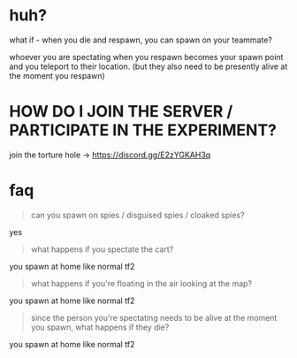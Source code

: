 # huh?

what if - when you die and respawn, you can spawn on your teammate?

whoever you are spectating when you respawn becomes your spawn point and you teleport to their location. (but they also need to be presently alive at the moment you respawn)

# HOW DO I JOIN THE SERVER / PARTICIPATE IN THE EXPERIMENT?
join the torture hole -> https://discord.gg/E2zYGKAH3q

# faq

> can you spawn on spies / disguised spies / cloaked spies?

yes

> what happens if you spectate the cart?

you spawn at home like normal tf2

> what happens if you're floating in the air looking at the map?

you spawn at home like normal tf2

> since the person you're spectating needs to be alive at the moment you spawn, what happens if they die?

you spawn at home like normal tf2
